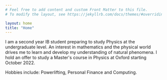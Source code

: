 ```yaml
---
# Feel free to add content and custom Front Matter to this file.
# To modify the layout, see https://jekyllrb.com/docs/themes/#overriding-theme-defaults

layout: home
title: "Home"
---
```

I am a second year IB student preparing to study Physics at the undergraduate level. An interest in mathematics and the physical world drives me to learn and develop my understanding of natural phenomena. I hold an offer to study a Master's course in Physics at Oxford starting October 2022.

Hobbies include: Powerlifting, Personal Finance and Computing.
